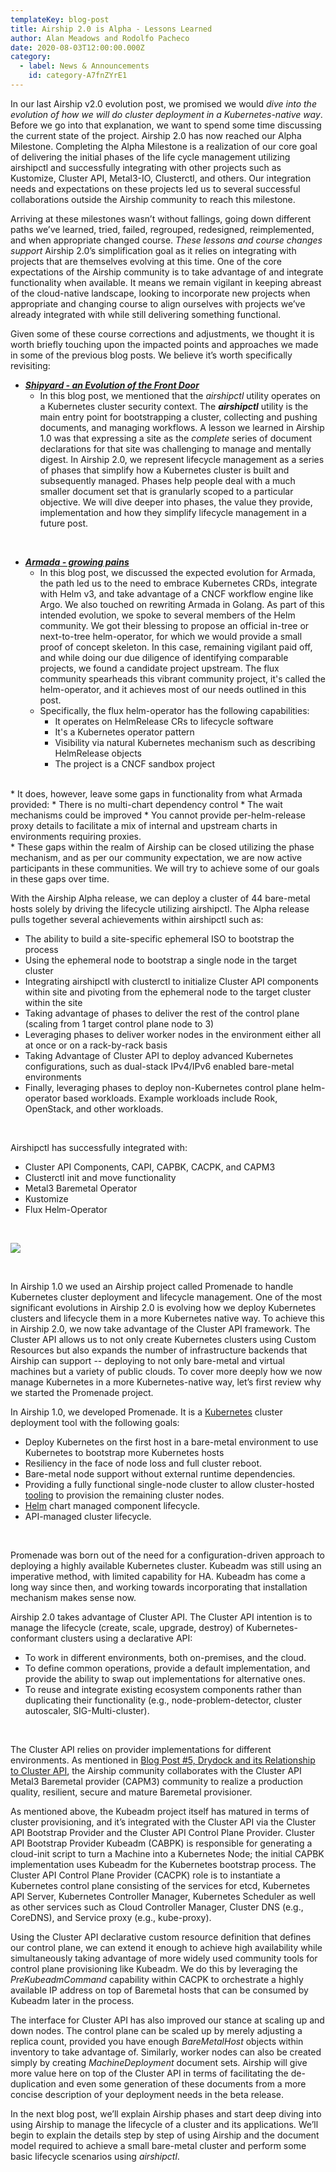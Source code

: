 ```yaml
---
templateKey: blog-post
title: Airship 2.0 is Alpha - Lessons Learned
author: Alan Meadows and Rodolfo Pacheco
date: 2020-08-03T12:00:00.000Z
category: 
  - label: News & Announcements
    id: category-A7fnZYrE1
---
```


In our last Airship v2.0 evolution post, we promised we would _dive into the evolution of how we will do cluster
deployment in a Kubernetes-native way_. Before we go into that explanation, we want to spend some time discussing the
current state of the project. Airship 2.0 has now reached our Alpha Milestone. Completing the Alpha Milestone is a
realization of our core goal of delivering the initial phases of the life cycle management utilizing airshipctl and
successfully integrating with other projects such as Kustomize, Cluster API, Metal3-IO, Clusterctl, and others. Our
integration needs and expectations on these projects led us to several successful collaborations outside the Airship
community to reach this milestone.

Arriving at these milestones wasn’t without fallings, going down different paths we’ve learned, tried, failed,
regrouped, redesigned, reimplemented, and when appropriate changed course. _These lessons and course changes support_
Airship 2.0’s simplification goal as it relies on integrating with projects that are themselves evolving at this time.
One of the core expectations of the Airship community is to take advantage of and integrate functionality when
available. It means we remain vigilant in keeping abreast of the cloud-native landscape, looking to incorporate new
projects when appropriate and changing course to align ourselves with projects we’ve already integrated with while still
delivering something functional.

Given some of these course corrections and adjustments, we thought it is worth briefly touching upon the impacted points
and approaches we made in some of the previous blog posts. We believe it’s worth specifically revisiting:
* [_**Shipyard - an Evolution of the Front Door**_](https://www.airshipit.org/blog/airship-blog-series-4-shipyard-an-evolution-of-the-front-door/)
    * In this blog post, we mentioned that the _airshipctl_ utility operates on a Kubernetes cluster security context.
      The _**airshipctl**_ utility is the main entry point for bootstrapping a cluster, collecting and pushing
      documents, and managing workflows. A lesson we learned in Airship 1.0 was that expressing a site as the _complete_
      series of document declarations for that site was challenging to manage and mentally digest. In Airship 2.0, we
      represent lifecycle management as a series of phases that simplify how a Kubernetes cluster is built and
      subsequently managed. Phases help people deal with a much smaller document set that is granularly scoped to a
      particular objective. We will dive deeper into phases, the value they provide, implementation and how they
      simplify lifecycle management in a future post.

<br>

* [_**Armada - growing pains**_](https://www.airshipit.org/blog/airship-blog-series-6-armada-growing-pains/)
    * In this blog post, we discussed the expected evolution for Armada, the path led us to the need to embrace
      Kubernetes CRDs, integrate with Helm v3, and take advantage of a CNCF workflow engine like Argo. We also touched
      on rewriting Armada in Golang. As part of this intended evolution, we spoke to several members of the Helm
      community. We got their blessing to propose an official in-tree or next-to-tree helm-operator, for which we would
      provide a small proof of concept skeleton. In this case, remaining vigilant paid off, and while doing our due
      diligence of identifying comparable projects, we found a candidate project upstream. The flux community spearheads
      this vibrant community project, it's called the helm-operator, and it achieves most of our needs outlined in this
      post.
    * Specifically, the flux helm-operator has the following capabilities:
        * It operates on HelmRelease CRs to lifecycle software
        * It's a Kubernetes operator pattern
        * Visibility via natural Kubernetes mechanism such as describing HelmRelease objects
        * The project is a CNCF sandbox project

<br>
    * It does, however, leave some gaps in functionality from what Armada provided:
        * There is no multi-chart dependency control
        * The wait mechanisms could be improved
        * You cannot provide per-helm-release proxy details to facilitate a mix of internal and upstream charts in
          environments requiring proxies.

<br>
    * These gaps within the realm of Airship can be closed utilizing the phase mechanism, and as per our community
      expectation, we are now active participants in these communities. We will try to achieve some of our goals in
      these gaps over time.

<br>

With the Airship Alpha release, we can deploy a cluster of 44 bare-metal hosts solely by driving the lifecycle utilizing
airshipctl. The Alpha release pulls together several achievements within airshipctl such as:
* The ability to build a site-specific ephemeral ISO to bootstrap the process
* Using the ephemeral node to bootstrap a single node in the target cluster
* Integrating airshipctl with clusterctl to initialize Cluster API components within site and pivoting from the
  ephemeral node to the target cluster within the site 
* Taking advantage of phases to deliver the rest of the control plane (scaling from 1 target control plane node to 3)
* Leveraging phases to deliver worker nodes in the environment either all at once or on a rack-by-rack basis
* Taking Advantage of Cluster API to deploy advanced Kubernetes configurations, such as dual-stack IPv4/IPv6 enabled
  bare-metal environments
* Finally, leveraging phases to deploy non-Kubernetes control plane helm-operator based workloads. Example workloads
  include Rook, OpenStack, and other workloads.

<br>

Airshipctl has successfully integrated with:
* Cluster API Components, CAPI, CAPBK, CACPK, and CAPM3
* Clusterctl init and move functionality
* Metal3 Baremetal Operator
* Kustomize
* Flux Helm-Operator

<br>

![](/img/airship2-integration.png)

<br>

In Airship 1.0 we used an Airship project called Promenade to handle Kubernetes cluster deployment and lifecycle
management. One of the most significant evolutions in Airship 2.0 is evolving how we deploy Kubernetes clusters and
lifecycle them in a more Kubernetes native way. To achieve this in Airship 2.0, we now take advantage of the Cluster API
framework. The Cluster API allows us to not only create Kubernetes clusters using Custom Resources but also expands the
number of infrastructure backends that Airship can support -- deploying to not only bare-metal and virtual machines but
a variety of public clouds. To cover more deeply how we now manage Kubernetes in a more Kubernetes-native way, let’s
first review why we started the Promenade project.

In Airship 1.0, we developed Promenade. It is a [Kubernetes](https://github.com/kubernetes/kubernetes) cluster
deployment tool with the following goals:
* Deploy Kubernetes on the first host in a bare-metal environment to use Kubernetes to bootstrap more Kubernetes hosts
* Resiliency in the face of node loss and full cluster reboot.
* Bare-metal node support without external runtime dependencies.
* Providing a fully functional single-node cluster to allow cluster-hosted [tooling](
  https://opendev.org/airship/treasuremap) to provision the remaining cluster nodes.
* [Helm](https://github.com/kubernetes/helm) chart managed component lifecycle.
* API-managed cluster lifecycle.

<br>

Promenade was born out of the need for a configuration-driven approach to deploying a highly available Kubernetes
cluster. Kubeadm was still using an imperative method, with limited capability for HA. Kubeadm has come a long way since
then, and working towards incorporating that installation mechanism makes sense now.

Airship 2.0 takes advantage of Cluster API. The Cluster API intention is to manage the lifecycle (create, scale,
upgrade, destroy) of Kubernetes-conformant clusters using a declarative API:
* To work in different environments, both on-premises, and the cloud.
* To define common operations, provide a default implementation, and provide the ability to swap out implementations for
  alternative ones.
* To reuse and integrate existing ecosystem components rather than duplicating their functionality (e.g.,
  node-problem-detector, cluster autoscaler, SIG-Multi-cluster).

<br>

The Cluster API relies on provider implementations for different environments. As mentioned in [Blog Post #5, Drydock
and its Relationship to Cluster API](
https://www.airshipit.org/blog/airship-blog-series-5-drydock-and-its-relationship-to-cluster-api/), the Airship
community collaborates with the Cluster API Metal3 Baremetal provider (CAPM3) community to realize a production quality,
resilient, secure and mature Baremetal provisioner.

As mentioned above, the Kubeadm project itself has matured in terms of cluster provisioning, and it’s integrated with
the Cluster API via the Cluster API Bootstrap Provider and the Cluster API Control Plane Provider. Cluster API Bootstrap
Provider Kubeadm (CABPK) is responsible for generating a cloud-init script to turn a Machine into a Kubernetes Node; the
initial CAPBK implementation uses Kubeadm for the Kubernetes bootstrap process. The Cluster API Control Plane Provider
(CACPK) role is to instantiate a Kubernetes control plane consisting of the services for etcd, Kubernetes API Server,
Kubernetes Controller Manager, Kubernetes Scheduler as well as other services such as Cloud Controller Manager, Cluster
DNS (e.g., CoreDNS), and Service proxy (e.g., kube-proxy).

Using the Cluster API declarative custom resource definition that defines our control plane, we can extend it enough to
achieve high availability while simultaneously taking advantage of more widely used community tools for control plane
provisioning like Kubeadm. We do this by leveraging the _PreKubeadmCommand_ capability within CACPK to orchestrate a
highly available IP address on top of Baremetal hosts that can be consumed by Kubeadm later in the process.

The interface for Cluster API has also improved our stance at scaling up and down nodes. The control plane can be scaled
up by merely adjusting a replica count, provided you have enough _BareMetalHost_ objects within inventory to take
advantage of. Similarly, worker nodes can also be created simply by creating _MachineDeployment_ document sets. Airship
will give more value here on top of the Cluster API in terms of facilitating the de-duplication and even some generation
of these documents from a more concise description of your deployment needs in the beta release.

In the next blog post, we’ll explain Airship phases and start deep diving into using Airship to manage the lifecycle of
a cluster and its applications. We’ll begin to explain the details step by step of using Airship and the document model
required to achieve a small bare-metal cluster and perform some basic lifecycle scenarios using _airshipctl_.